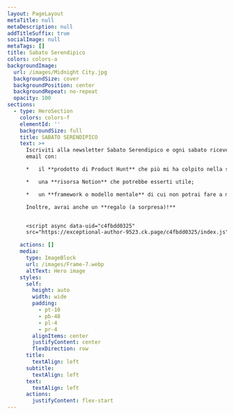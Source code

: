 ```yaml
---
layout: PageLayout
metaTitle: null
metaDescription: null
addTitleSuffix: true
socialImage: null
metaTags: []
title: Sabato Serendipico
colors: colors-a
backgroundImage:
  url: /images/Midnight City.jpg
  backgroundSize: cover
  backgroundPosition: center
  backgroundRepeat: no-repeat
  opacity: 100
sections:
  - type: HeroSection
    colors: colors-f
    elementId: ''
    backgroundSize: full
    title: SABATO SERENDIPICO
    text: >+
      Iscriviti alla newsletter Sabato Serendipico e ogni sabato riceverai una
      email con:

      *   il **prodotto di Product Hunt** che più mi ha colpito nella settimana;

      *   una **risorsa Notion** che potrebbe esserti utile;

      *   un **framework o modello mentale** di cui non potrai fare a meno;

      Inoltre, avrai anche un **regalo (a sorpresa)!**


      <script async data-uid="c4fbdd0325"
      src="https://exceptional-author-9523.ck.page/c4fbdd0325/index.js"></script>

    actions: []
    media:
      type: ImageBlock
      url: /images/Frame-7.webp
      altText: Hero image
    styles:
      self:
        height: auto
        width: wide
        padding:
          - pt-10
          - pb-48
          - pl-4
          - pr-4
        alignItems: center
        justifyContent: center
        flexDirection: row
      title:
        textAlign: left
      subtitle:
        textAlign: left
      text:
        textAlign: left
      actions:
        justifyContent: flex-start
---
```

